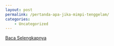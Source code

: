 ```yaml
---
layout: post
permalink: /pertanda-apa-jika-mimpi-tenggelam/
categories:
    - Uncategorized
---
```


[Baca Selengkapnya](/09)